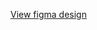 [View figma design](https://www.figma.com/design/Er5SrxnulQkwVQkfAkiWAQ/Untitled?node-id=0-1&t=th2XoFZS5RYrfYVZ-1)

